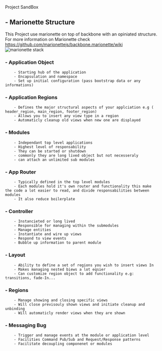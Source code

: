 Project SandBox


## - Marionette Structure
This Project use marionette on top of backbone with an opiniated structure. For more information on Marionette check https://github.com/marionettejs/backbone.marionette/wiki
![marionette stack](https://s3.amazonaws.com/uploads.hipchat.com/30445/261935/hRuymcUmLNMKIPz/upload.png)
### - Application Object 
		- Starting hub of the application
        - Encapsulation and namespace
        - Set up initial configuration (pass bootstrap data or any informations)
### - Application Regions
		- Defines the major structural aspects of your applciation e.g ( header_region, main_region, footer_region)
        - Allows you to insert any view type in a region 
        - Automaticly cleanup old views when new one are displayed
### - Modules
		- Independant top level applications
        - Highest level of responsability
        - They can be started or shutdown 
        - commonly they are long lived object but not necesseraly 
        - can attach an unlimited sub modules 
### - App Router
		- Typically defined in the top level modules
        - Each modules hold it's own router and functionality this make the code a lot easier to read, and divide responsabilities between modules
        - It also reduce boilerplate
### - Controller
		- Instancieted or long lived
        - Responsible for managing within the submodules
        - Manage entities
        - Instantiate and wire up views
        - Respond to view events
        - Bubble up information to parent module
### - Layout
		- Ability to define a set of regions you wish to insert views In
        - Makes managing nested biews a lot eqsier
        - Can customize region object to add functionality e.g: transitions, fade-In...
### - Regions
		- Manage showing and closing specific views
        - Will close previsouly shown views and initiate cleanup and unbinding
        - Will automaticly render views when they are shown    
### - Messaging Bug
		- Trigger and manage events at the module or application level
        - Facilities Command Pub/Sub and Request/Response patterns
        - Facilitate decoupling componenet or modules
